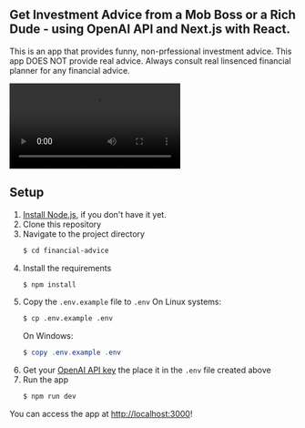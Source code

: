 ## Get Investment Advice from a Mob Boss or a Rich Dude - using OpenAI API and Next.js with React.

This is an app that provides funny, non-prfessional investment advice.  This app DOES NOT provide real advice.  Always consult real linsenced financial planner for any financial advice.

![Get Investment Advice from a Mob Boss or a Rich Dude](https://github.com/xTonyYu/financial-advice/blob/main/public/advice.mov)

## Setup

1. [Install Node.js](https://nodejs.org/en/), if you don't have it yet.
2. Clone this repository
3. Navigate to the project directory
   ```bash
   $ cd financial-advice
   ```
4. Install the requirements
   ```bash
   $ npm install
   ```
5. Copy the `.env.example` file to `.env`
   On Linux systems:
   ```bash
   $ cp .env.example .env
   ```
   On Windows:
   ```powershell
   $ copy .env.example .env
   ```
6. Get your [OpenAI API key](https://platform.openai.com/account/api-keys) the place it in the `.env` file created above
7. Run the app
   ```bash
   $ npm run dev
   ```

You can access the app at [http://localhost:3000](http://localhost:3000)!

